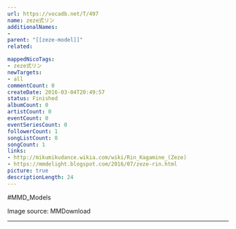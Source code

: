 ```yaml
---
url: https://vocadb.net/T/497
name: zeze式リン
additionalNames: 
- 
parent: "[[zeze-model]]"
related:

mappedNicoTags:
- zeze式リン
newTargets:
- all
commentCount: 0
createDate: 2016-03-04T20:49:57
status: Finished
albumCount: 0
artistCount: 0
eventCount: 0
eventSeriesCount: 0
followerCount: 1
songListCount: 0
songCount: 1
links: 
- http://mikumikudance.wikia.com/wiki/Rin_Kagamine_(Zeze)
- https://mmdelight.blogspot.com/2016/07/zeze-rin.html
picture: true
descriptionLength: 24
---
```


#MMD_Models

Image source: MMDownload

---

